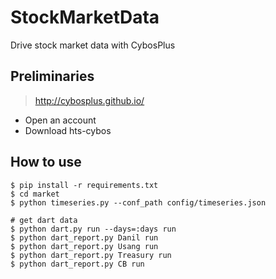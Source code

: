 # StockMarketData
Drive stock market data with CybosPlus

## Preliminaries
> http://cybosplus.github.io/
- Open an account
- Download hts-cybos


## How to use

```
$ pip install -r requirements.txt
$ cd market
$ python timeseries.py --conf_path config/timeseries.json
    
# get dart data
$ python dart.py run --days=:days run
$ python dart_report.py Danil run
$ python dart_report.py Usang run
$ python dart_report.py Treasury run
$ python dart_report.py CB run

```

